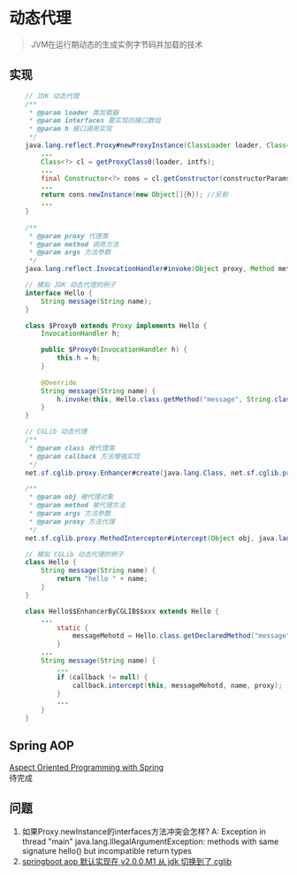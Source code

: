 # 动态代理
> JVM在运行期动态的生成实例字节码并加载的技术

## 实现
```java
    // JDK 动态代理
    /**
     * @param loader 类加载器
     * @param interfaces 要实现的接口数组
     * @param h 接口调用实现
     */
    java.lang.reflect.Proxy#newProxyInstance(ClassLoader loader, Class<?>[] interfaces, InvocationHandler h) {
        ...
        Class<?> cl = getProxyClass0(loader, intfs);
        ...
        final Constructor<?> cons = cl.getConstructor(constructorParams); //constructorParams = { InvocationHandler.class }
        ...
        return cons.newInstance(new Object[]{h}); //反射
        ...
    }
    
    /**
     * @param proxy 代理类
     * @param method 调用方法
     * @param args 方法参数
     */ 
    java.lang.reflect.InvocationHandler#invoke(Object proxy, Method method, Object[] args)

    // 模拟 JDK 动态代理的例子
    interface Hello {
        String message(String name);
    }

    class $Proxy0 extends Proxy implements Hello {
        InvocationHandler h;

        public $Proxy0(InvocationHandler h) {
            this.h = h;
        }
        
        @Override
        String message(String name) {
            h.invoke(this, Hello.class.getMethod("message", String.class), name);
        }
    }

    // CGLib 动态代理
    /**
     * @param class 被代理类
     * @param callback 方法增强实现
     */
    net.sf.cglib.proxy.Enhancer#create(java.lang.Class, net.sf.cglib.proxy.Callback)

    /**
     * @param obj 被代理对象
     * @param method 被代理方法
     * @param args 方法参数
     * @param proxy 方法代理
     */
    net.sf.cglib.proxy.MethodInterceptor#intercept(Object obj, java.lang.reflect.Method method, Object[] args, MethodProxy proxy) throws Throwable

    // 模拟 CGLib 动态代理的例子
    class Hello {
        String message(String name) {
            return "hello " + name;
        }
    }

    class Hello$$EnhancerByCGLIB$$xxx extends Hello {
        ...
            static {
                messageMehotd = Hello.class.getDeclaredMethod("message", String.class);
            }
        ...
        String message(String name) {
            ...
            if (callback != null) {
                callback.intercept(this, messageMehotd, name, proxy);
            }
            ...
        }
    }
```

## Spring AOP
[Aspect Oriented Programming with Spring](https://docs.spring.io/spring-framework/reference/core/aop.html)  
待完成

## 问题
1. 如果Proxy.newInstance的interfaces方法冲突会怎样? A: Exception in thread "main" java.lang.IllegalArgumentException: methods with same signature hello() but incompatible return types
2. [springboot aop 默认实现在 v2.0.0.M1 从 jdk 切换到了 cglib](https://github.com/spring-projects/spring-boot/commit/78845fe63a75b01f1e4a7166a356834c0884f8d5)
